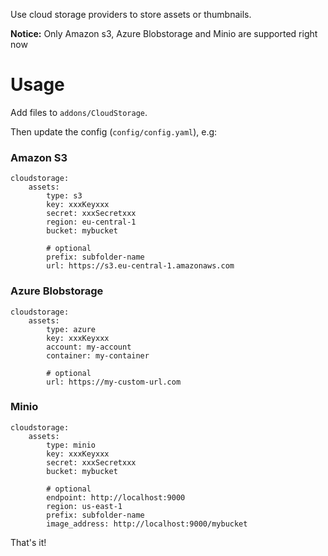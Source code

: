 Use cloud storage providers to store assets or thumbnails.

**Notice:** Only Amazon s3, Azure Blobstorage and Minio are supported right now

# Usage

Add files to `addons/CloudStorage`.

Then update the config (`config/config.yaml`), e.g:

### Amazon S3

```
cloudstorage:
    assets:
        type: s3
        key: xxxKeyxxx
        secret: xxxSecretxxx
        region: eu-central-1
        bucket: mybucket

        # optional
        prefix: subfolder-name
        url: https://s3.eu-central-1.amazonaws.com
```

### Azure Blobstorage

```
cloudstorage:
    assets:
        type: azure
        key: xxxKeyxxx
        account: my-account
        container: my-container

        # optional
        url: https://my-custom-url.com
```

### Minio

```
cloudstorage:
    assets:
        type: minio
        key: xxxKeyxxx
        secret: xxxSecretxxx
        bucket: mybucket

        # optional
        endpoint: http://localhost:9000
        region: us-east-1
        prefix: subfolder-name
        image_address: http://localhost:9000/mybucket
```

That's it!
